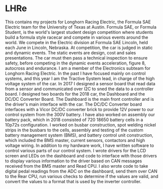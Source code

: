 # LHRe
This contains my projects for Longhorn Racing Electric, the Formula SAE Electric team for the University of Texas at Austin.
Formula SAE, or Formula Student, is the world's largest student design competition where students build a formula style racecar and compete in various events around the world. We compete in the Electric division at Formula SAE Lincoln, held each June in Lincoln, Nebraska. At competition, the car is judged in static and dynamic events. The static events are design, cost and sales presentations. The car must then pass a technical inspection to ensure safety, before competing in the dynamic events acceleration, figure 8, autocross and endurance.
I am a member of the Electronics subteam for Longhorn Racing Electric. In the past I have focused mainly on control systems, and this year I am the Tractive System lead, in charge of the high voltage system of the car. In 2017 I designed a sensor board that read data from a sensor and communicated over I2C to sned the data to a controller board. I designed two boards for the 2018 car, the Dashboard and the DC/DC Converter Board. The Dashboard is the main front controller and is the driver's main interface with the car. The DC/DC Converter board interfaces with a Vicor DC/DC converter brick to provide 12V power to our control system from the 300V battery. I have also worked on assembly our battery pack, which in 2018 consisted of 720 18650 battery cells in a 10p72s configuration. I worked on busbar construction, spot welding nickel strips in the busbars to the cells, assembly and testing of the custom battery management system (BMS), and battery control unit construction, which included the BMS master, current sensors, contactors and high voltage wiring.
In addition to my hardware work, I have written software to control various parts of our control system. I wrote drivers for the LCD screen and LEDs on the dashboard and code to interface with those drivers to display various information to the driver based on CAN messages received from the BMS master and Read CPU. I also wrote code to take digital pedal readings from the ADC on the dashboard, send them over CAN to the Rear CPU, run various checks to determine if the values are valid, and convert the values to a format that is used by the inverter controller.
